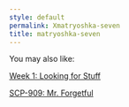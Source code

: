 ```yaml
---
style: default
permalink: Xmatryoshka-seven
title: matryoshka-seven
---
```

You may also like:

[Week 1: Looking for Stuff](http://scp-wiki.net/week-1-looking-for-stuff)

[SCP-909: Mr. Forgetful](http://scp-wiki.net/scp-909)
